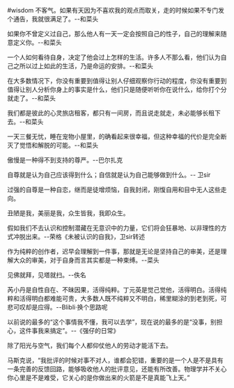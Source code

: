 #wisdom 
不客气。如果有天因为不喜欢我的观点而取关，走的时候如果不专门发个通告，我就很满足了。--和菜头

如果你不曾定义过自己，那么他人有一天一定会按照自己的性子，自己的理解来随意定义你。--和菜头

一个人如何看待自身，决定了他会过上怎样的生活。许多人不那么看，他们认为自己之所以过上如此的生活，乃是命运的安排。--和菜头

在大多数情况下，你没有重要到值得让别人仔细观察你行动的程度，你没有重要到值得让别人分析你身上的事实是什么，他们只是随便听听你在说什么，给你打个分就走了。--和菜头

我们都是彼此的心灵旅店租客，都只有一间房，而且说走就走，未必能够长租下去。--和菜头

一天三餐无忧，睡在宠物小屋里，的确看起来很幸福，但这种幸福的代价是完全断灭了觉悟和解脱的可能。--和菜头

傲慢是一种得不到支持的尊严。--巴尔扎克

自尊就是认为自己应该得到什么；自信就是认为自己能够做到什么。-- 卫sir

过强的自尊是一种自恋，继而是徒增烦恼，自我封闭，刚愎自用和目中无人这些走向。

丑陋是我，美丽是我，众生皆我，我即众生。


假如我们不去认识和控制潜藏在无意识中的力量，它们将会狂暴地、以非理性的方式冲脱出来。--荣格《未被认识的自我》，卫sir转述

作为纯粹的创作者，迟早会理解到一件事，那就是无论是坚持自己的审美，还是理解大众的审美，对于自身而言其实都是一种束缚。--菜头

见佛就拜，见塔就扫。--佚名

芮小丹是自性自在、不昧因果，活得纯粹。丁元英是觉己觉他，活得明白。活得纯粹和活得明白都难能可贵，大多数人既不纯粹又不明白，稀里糊涂的到老到死，可悲可叹却是应得。--Blibli·换个思路呢

以前说的最多的“这个事情我不懂，我可以去学”，现在说的最多的是“没事，别担心，这件事我来搞定”。--《强仔的日常》

除了阳光与空气，我们每个人都仰仗他人的劳动才能活下去。

马斯克说，“我批评的时候对事不对人，谁都会犯错，重要的是一个人是不是具有一条完善的反馈回路，能够吸收他人的批评意见，还能有所改善。物理学并不关心你心里是不是难受，它关心的是你做出来的火箭是不是真能飞上天。”